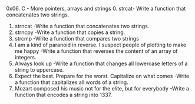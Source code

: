 0x06. C - More pointers, arrays and strings
0. strcat- Write a function that concatenates two strings.
1. strncat -Write a function that concatenates two strings.
2. strncpy -Write a function that copies a string.
3. strcmp -Write a function that compares two strings
4. I am a kind of paranoid in reverse. I suspect people of plotting to make me happy -Write a function that reverses the content of an array of integers.
5. Always look up -Write a function that changes all lowercase letters of a string to uppercase.
6. Expect the best. Prepare for the worst. Capitalize on what comes -Write a function that capitalizes all words of a string.
7. Mozart composed his music not for the elite, but for everybody -Write a function that encodes a string into 1337.
